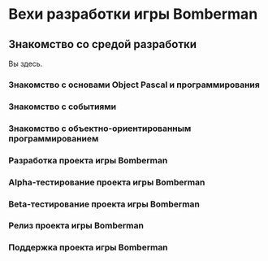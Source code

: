 # Вехи разработки игры Bomberman
## Знакомство со средой разработки
Вы здесь.

### Знакомство с основами Object Pascal и программирования
### Знакомство с событиями
### Знакомство с объектно-ориентированным программированием
### Разработка проекта игры Bomberman
### Alpha-тестирование проекта игры Bomberman
### Beta-тестирование проекта игры Bomberman
### Релиз проекта игры Bomberman
### Поддержка проекта игры Bomberman
